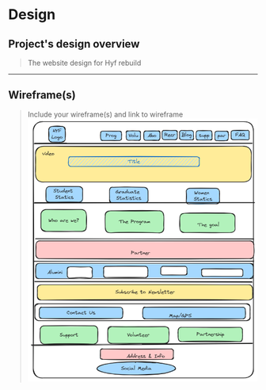 # Design

## Project's design overview

> The website design for Hyf rebuild

<!-- give an overview of your project's design -->
<!-- describe the reasoning behind your group's design and wireframe -->
<!-- include other centralized decisions like fonts, palates, ... -->

---

## Wireframe(s)

> Include your wireframe(s) and link to wireframe ![alt text](img/Design.png)

<!-- provide a link to your wireframe documenting on Figma, or wherever it is -->
